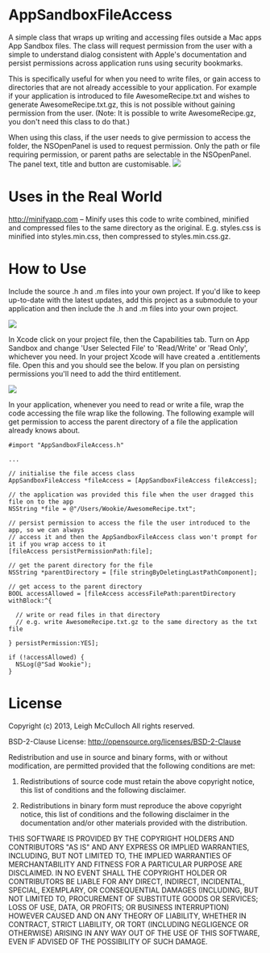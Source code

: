 AppSandboxFileAccess
====================

A simple class that wraps up writing and accessing files outside a Mac apps App Sandbox files. The class will request permission from the user with a simple to understand dialog consistent with Apple's documentation and persist permissions across application runs using security bookmarks.

This is specifically useful for when you need to write files, or gain access to directories that are not already accessible to your application. For example if your application is introduced to file AwesomeRecipe.txt and wishes to generate AwesomeRecipe.txt.gz, this is not possible without gaining permission from the user. (Note: It is possible to write AwesomeRecipe.gz, you don't need this class to do that.)

When using this class, if the user needs to give permission to access the folder, the NSOpenPanel is used to request permission. Only the path or file requiring permission, or parent paths are selectable in the NSOpenPanel. The panel text, title and button are customisable.
![](screenshot-1.png)

Uses in the Real World
====================

http://minifyapp.com &ndash; Minify uses this code to write combined, minified and compressed files to the same directory as the original. E.g. styles.css is minified into styles.min.css, then compressed to styles.min.css.gz.

How to Use
====================

Include the source .h and .m files into your own project. If you'd like to keep up-to-date with the latest updates, add this project as a submodule to your application and then include the .h and .m files into your own project.

![](screenshot-3.png)

In Xcode click on your project file, then the Capabilities tab. Turn on App Sandbox and change 'User Selected File' to 'Read/Write' or 'Read Only', whichever you need. In your project Xcode will have created a .entitlements file. Open this and you should see the below. If you plan on persisting permissions you'll need to add the third entitlement.

![](screenshot-2.png)

In your application, whenever you need to read or write a file, wrap the code accessing the file wrap like the following. The following example will get permission to access the parent directory of a file the application already knows about.

```
#import "AppSandboxFileAccess.h"

...

// initialise the file access class
AppSandboxFileAccess *fileAccess = [AppSandboxFileAccess fileAccess];

// the application was provided this file when the user dragged this file on to the app
NSString *file = @"/Users/Wookie/AwesomeRecipe.txt";

// persist permission to access the file the user introduced to the app, so we can always 
// access it and then the AppSandboxFileAccess class won't prompt for it if you wrap access to it
[fileAccess persistPermissionPath:file];

// get the parent directory for the file
NSString *parentDirectory = [file stringByDeletingLastPathComponent];
				
// get access to the parent directory
BOOL accessAllowed = [fileAccess accessFilePath:parentDirectory withBlock:^{

  // write or read files in that directory
  // e.g. write AwesomeRecipe.txt.gz to the same directory as the txt file
  
} persistPermission:YES];

if (!accessAllowed) {
  NSLog(@"Sad Wookie");
}

```

License
====================

Copyright (c) 2013, Leigh McCulloch
All rights reserved.

BSD-2-Clause License: http://opensource.org/licenses/BSD-2-Clause

Redistribution and use in source and binary forms, with or without
modification, are permitted provided that the following conditions are
met:

1. Redistributions of source code must retain the above copyright
notice, this list of conditions and the following disclaimer.

2. Redistributions in binary form must reproduce the above copyright
notice, this list of conditions and the following disclaimer in the
documentation and/or other materials provided with the distribution.

THIS SOFTWARE IS PROVIDED BY THE COPYRIGHT HOLDERS AND CONTRIBUTORS "AS
IS" AND ANY EXPRESS OR IMPLIED WARRANTIES, INCLUDING, BUT NOT LIMITED
TO, THE IMPLIED WARRANTIES OF MERCHANTABILITY AND FITNESS FOR A
PARTICULAR PURPOSE ARE DISCLAIMED. IN NO EVENT SHALL THE COPYRIGHT
HOLDER OR CONTRIBUTORS BE LIABLE FOR ANY DIRECT, INDIRECT, INCIDENTAL,
SPECIAL, EXEMPLARY, OR CONSEQUENTIAL DAMAGES (INCLUDING, BUT NOT LIMITED
TO, PROCUREMENT OF SUBSTITUTE GOODS OR SERVICES; LOSS OF USE, DATA, OR
PROFITS; OR BUSINESS INTERRUPTION) HOWEVER CAUSED AND ON ANY THEORY OF
LIABILITY, WHETHER IN CONTRACT, STRICT LIABILITY, OR TORT (INCLUDING
NEGLIGENCE OR OTHERWISE) ARISING IN ANY WAY OUT OF THE USE OF THIS
SOFTWARE, EVEN IF ADVISED OF THE POSSIBILITY OF SUCH DAMAGE.

